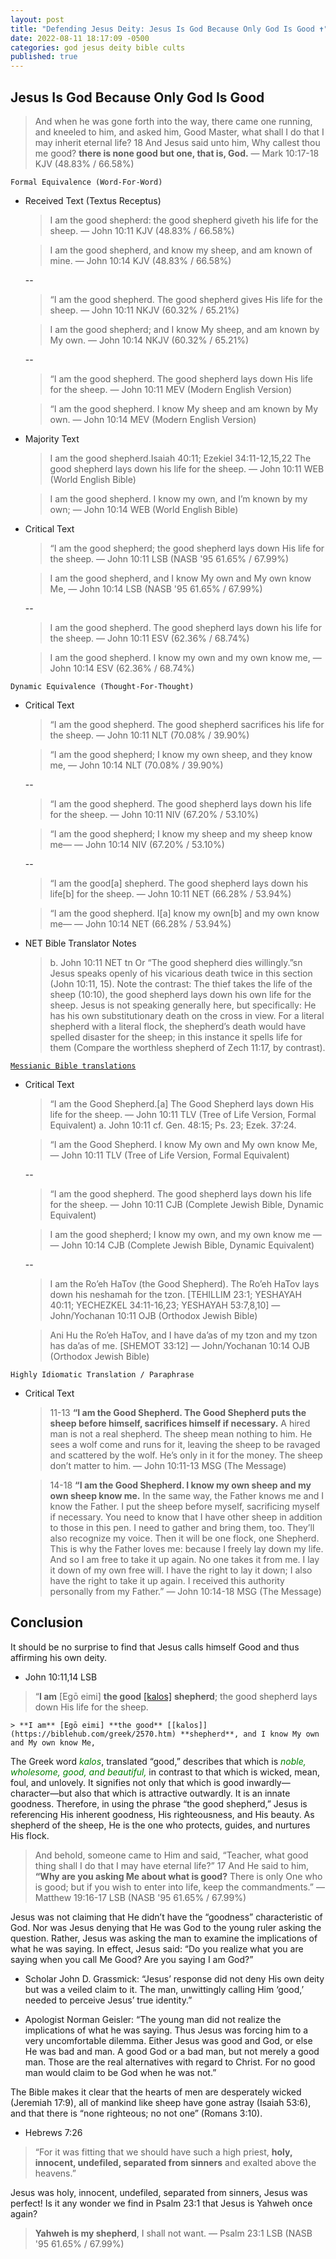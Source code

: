 ```yaml
---
layout: post
title: "Defending Jesus Deity: Jesus Is God Because Only God Is Good ✝️"
date: 2022-08-11 18:17:09 -0500
categories: god jesus deity bible cults
published: true
---
```


## Jesus Is God Because Only God Is Good

> And when he was gone forth into the way, there came one running, and kneeled to him, and asked him, Good Master, what shall I do that I may inherit eternal life? 18 And Jesus said unto him, Why callest thou me good? **there is none good but one, that is, God.** &mdash; Mark 10:17-18 KJV (48.83% / 66.58%)

<!-- > And as He was setting out on a journey, a man ran up to Him and knelt before Him, and began asking Him, “Good Teacher, what shall I do to inherit eternal life?” 18 And Jesus said to him, “Why do you call Me good? **No one is good except God alone.** &mdash; Mark 10:17-18 LSB (NASB '95 61.65% / 67.99%) -->

`Formal Equivalence (Word-For-Word)`
- Received Text (Textus Receptus)

    > I am the good shepherd: the good shepherd giveth his life for the sheep. &mdash; John 10:11 KJV (48.83% / 66.58%)

    > I am the good shepherd, and know my sheep, and am known of mine. &mdash; John 10:14 KJV (48.83% / 66.58%)

    --

    > “I am the good shepherd. The good shepherd gives His life for the sheep. &mdash; John 10:11 NKJV (60.32% / 65.21%)

    > I am the good shepherd; and I know My sheep, and am known by My own. &mdash; John 10:14 NKJV (60.32% / 65.21%)

    --

    > “I am the good shepherd. The good shepherd lays down His life for the sheep. &mdash; John 10:11 MEV (Modern English Version)

    > “I am the good shepherd. I know My sheep and am known by My own. &mdash; John 10:14 MEV (Modern English Version)

- Majority Text

    > I am the good shepherd.Isaiah 40:11; Ezekiel 34:11-12,15,22 The good shepherd lays down his life for the sheep. &mdash; John 10:11 WEB (World English Bible)

    > I am the good shepherd. I know my own, and I’m known by my own; &mdash; John 10:14 WEB (World English Bible)

- Critical Text

    > “I am the good shepherd; the good shepherd lays down His life for the sheep. &mdash; John 10:11 LSB (NASB '95 61.65% / 67.99%)

    > I am the good shepherd, and I know My own and My own know Me, &mdash; John 10:14 LSB (NASB '95 61.65% / 67.99%)

    --

    > I am the good shepherd. The good shepherd lays down his life for the sheep. &mdash; John 10:11 ESV (62.36% / 68.74%)

    > I am the good shepherd. I know my own and my own know me, &mdash; John 10:14 ESV (62.36% / 68.74%)

`Dynamic Equivalence (Thought-For-Thought)`
- Critical Text

    > “I am the good shepherd. The good shepherd sacrifices his life for the sheep. &mdash; John 10:11 NLT (70.08% / 39.90%)

    > “I am the good shepherd; I know my own sheep, and they know me, &mdash; John 10:14 NLT (70.08% / 39.90%)

    --

    >  “I am the good shepherd. The good shepherd lays down his life for the sheep. &mdash; John 10:11 NIV (67.20% / 53.10%)

    > “I am the good shepherd; I know my sheep and my sheep know me— &mdash; John 10:14 NIV (67.20% / 53.10%)

    --

    > “I am the good[a] shepherd. The good shepherd lays down his life[b] for the sheep. &mdash; John 10:11 NET (66.28% / 53.94%)

    > “I am the good shepherd. I[a] know my own[b] and my own know me— &mdash; John 10:14 NET (66.28% / 53.94%)

- NET Bible Translator Notes
    
    > b. John 10:11 NET tn Or “The good shepherd dies willingly.”sn Jesus speaks openly of his vicarious death twice in this section (John 10:11, 15). Note the contrast: The thief takes the life of the sheep (10:10), the good shepherd lays down his own life for the sheep. Jesus is not speaking generally here, but specifically: He has his own substitutionary death on the cross in view. For a literal shepherd with a literal flock, the shepherd’s death would have spelled disaster for the sheep; in this instance it spells life for them (Compare the worthless shepherd of Zech 11:17, by contrast).

[`Messianic Bible translations`](https://en.wikipedia.org/wiki/Messianic_Bible_translations)
- Critical Text
    > “I am the Good Shepherd.[a] The Good Shepherd lays down His life for the sheep. &mdash; John 10:11 TLV (Tree of Life Version, Formal Equivalent) a. John 10:11 cf. Gen. 48:15; Ps. 23; Ezek. 37:24.

    > “I am the Good Shepherd. I know My own and My own know Me, &mdash; John 10:11 TLV (Tree of Life Version, Formal Equivalent)

    --

    > “I am the good shepherd. The good shepherd lays down his life for the sheep. &mdash; John 10:11 CJB (Complete Jewish Bible, Dynamic Equivalent)

    > I am the good shepherd; I know my own, and my own know me — &mdash; John 10:14 CJB (Complete Jewish Bible, Dynamic Equivalent)

    --

    > I am the Ro’eh HaTov (the Good Shepherd). The Ro’eh HaTov lays down his neshamah for the tzon. [TEHILLIM 23:1; YESHAYAH 40:11; YECHEZKEL 34:11-16,23; YESHAYAH 53:7,8,10] &mdash; John/Yochanan 10:11 OJB (Orthodox Jewish Bible)

    > Ani Hu the Ro’eh HaTov, and I have da’as of my tzon and my tzon has da’as of me. [SHEMOT 33:12] &mdash; John/Yochanan 10:14 OJB (Orthodox Jewish Bible)

`Highly Idiomatic Translation / Paraphrase`
- Critical Text
    > 11-13 **“I am the Good Shepherd. The Good Shepherd puts the sheep before himself, sacrifices himself if necessary.** A hired man is not a real shepherd. The sheep mean nothing to him. He sees a wolf come and runs for it, leaving the sheep to be ravaged and scattered by the wolf. He’s only in it for the money. The sheep don’t matter to him. &mdash; John 10:11-13 MSG (The Message)

    > 14-18 **“I am the Good Shepherd. I know my own sheep and my own sheep know me.** In the same way, the Father knows me and I know the Father. I put the sheep before myself, sacrificing myself if necessary. You need to know that I have other sheep in addition to those in this pen. I need to gather and bring them, too. They’ll also recognize my voice. Then it will be one flock, one Shepherd. This is why the Father loves me: because I freely lay down my life. And so I am free to take it up again. No one takes it from me. I lay it down of my own free will. I have the right to lay it down; I also have the right to take it up again. I received this authority personally from my Father.” &mdash; John 10:14-18 MSG (The Message)

## Conclusion

It should be no surprise to find that Jesus calls himself Good and thus affirming his own deity.

- John 10:11,14 LSB
> “**I am** [Egō eimi] **the good** [[kalos]](https://biblehub.com/greek/2570.htm) **shepherd**; the good shepherd lays down His life for the sheep.
    
    > **I am** [Egō eimi] **the good** [[kalos]](https://biblehub.com/greek/2570.htm) **shepherd**, and I know My own and My own know Me,

The Greek word <span style="font-style:italic;color:Green;">kalos</span>, translated “good,” describes that which is <span style="font-style:italic;color:Green;">noble, wholesome, good, and beautiful,</span> in contrast to that which is wicked, mean, foul, and unlovely. It signifies not only that which is good inwardly—character—but also that which is attractive outwardly. It is an innate goodness. Therefore, in using the phrase “the good shepherd,” Jesus is referencing His inherent goodness, His righteousness, and His beauty. As shepherd of the sheep, He is the one who protects, guides, and nurtures His flock.

> And behold, someone came to Him and said, “Teacher, what good thing shall I do that I may have eternal life?” 17 And He said to him, **“Why are you asking Me about what is good?** There is only One who is good; but if you wish to enter into life, keep the commandments.” &mdash; Matthew 19:16-17 LSB (NASB '95 61.65% / 67.99%)

Jesus was not claiming that He didn’t have the “goodness” characteristic of God. Nor was Jesus denying that He was God to the young ruler asking the question. Rather, Jesus was asking the man to examine the implications of what he was saying. In effect, Jesus said: “Do you realize what you are saying when you call Me Good? Are you saying I am God?” 

- Scholar John D. Grassmick: “Jesus’ response did not deny His own deity but was a veiled claim to it. The man, unwittingly calling Him ‘good,’ needed to perceive Jesus’ true identity.”

- Apologist Norman Geisler: “The young man did not realize the implications of what he was saying. Thus Jesus was forcing him to a very uncomfortable dilemma. Either Jesus was good and God, or else He was bad and man. A good God or a bad man, but not merely a good man. Those are the real alternatives with regard to Christ. For no good man would claim to be God when he was not.”

The Bible makes it clear that the hearts of men are desperately wicked (Jeremiah 17:9), all of mankind like sheep have gone astray (Isaiah 53:6), and that there is “none righteous; no not one” (Romans 3:10).

- Hebrews 7:26
> “For it was fitting that we should have such a high priest, **holy, innocent, undefiled, separated from sinners** and exalted above the heavens.”

Jesus was holy, innocent, undefiled, separated from sinners, Jesus was perfect! Is it any wonder we find in Psalm 23:1 that Jesus is Yahweh once again?

<!-- ➕ <span style="font-weight:bold;color:grey;">God's Commandments:</span>

- Matthew 19:17
> "17 And He said to him, “Why are you asking Me about what is good? There is only One who is good; but if you wish to enter into life, **keep the commandments**.”

- John 14:15
> "If you love Me [Jesus], keep **[Whose?] My commandments**."

***Conclusion: If God alone is good and Jesus is good, that means: Jesus is God. See how that works?*** -->

> **Yahweh is my shepherd**, I shall not want. &mdash; Psalm 23:1 LSB (NASB '95 61.65% / 67.99%)

<script>
    var refTagger = {
        settings: {
            bibleVersion: 'ESV'
        }
    }; 

    (function(d, t) {
        var n=d.querySelector('[nonce]');
        refTagger.settings.nonce = n && (n.nonce||n.getAttribute('nonce'));
        var g = d.createElement(t), s = d.getElementsByTagName(t)[0];
        g.src = 'https://api.reftagger.com/v2/RefTagger.js';
        g.nonce = refTagger.settings.nonce;
        s.parentNode.insertBefore(g, s);
    }(document, 'script'));
</script>